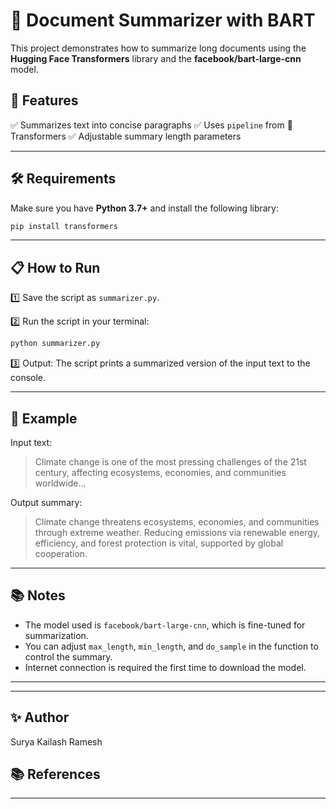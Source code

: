 # 📄 Document Summarizer with BART

This project demonstrates how to summarize long documents using the **Hugging Face Transformers** library and the **facebook/bart-large-cnn** model.

## 🚀 Features

✅ Summarizes text into concise paragraphs
✅ Uses `pipeline` from 🤗 Transformers
✅ Adjustable summary length parameters

---

## 🛠️ Requirements

Make sure you have **Python 3.7+** and install the following library:

```bash
pip install transformers
```

---

## 📋 How to Run

1️⃣ Save the script as `summarizer.py`.

2️⃣ Run the script in your terminal:

```bash
python summarizer.py
```

3️⃣ Output:
The script prints a summarized version of the input text to the console.

---

## 📝 Example

Input text:

> Climate change is one of the most pressing challenges of the 21st century, affecting ecosystems, economies, and communities worldwide...

Output summary:

> Climate change threatens ecosystems, economies, and communities through extreme weather. Reducing emissions via renewable energy, efficiency, and forest protection is vital, supported by global cooperation.

---

## 📚 Notes

* The model used is `facebook/bart-large-cnn`, which is fine-tuned for summarization.
* You can adjust `max_length`, `min_length`, and `do_sample` in the function to control the summary.
* Internet connection is required the first time to download the model.

---

---
## ✨ Author

Surya Kailash Ramesh
## 📚 References

---